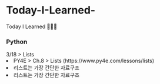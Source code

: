 # Today-I-Learned-
Today I Learned 💚🤓🌱


<h3>Python</h3>
3/18 > Lists
<li>PY4E > Ch.8 > Lists (https://www.py4e.com/lessons/lists)</li>
<li>리스트는 가장 간단한 자료구조</li>
<li>리스트는 가장 간단한 자료구조</li>

